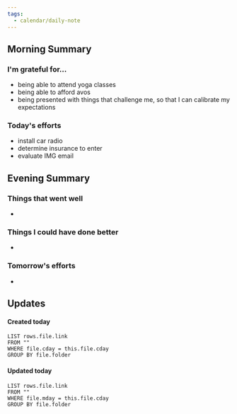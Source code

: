 ```yaml
---
tags:
  - calendar/daily-note
---
```


## Morning Summary

### I'm grateful for...

- being able to attend yoga classes
- being able to afford avos
- being presented with things that challenge me, so that I can calibrate my expectations

### Today's efforts

- install car radio
- determine insurance to enter 
- evaluate IMG email

## Evening Summary

### Things that went well

-

### Things I could have done better

-

### Tomorrow's efforts

-

## Updates

#### Created today

```dataview
LIST rows.file.link
FROM ""
WHERE file.cday = this.file.cday
GROUP BY file.folder
```

#### Updated today

```dataview
LIST rows.file.link
FROM ""
WHERE file.mday = this.file.cday
GROUP BY file.folder
```
